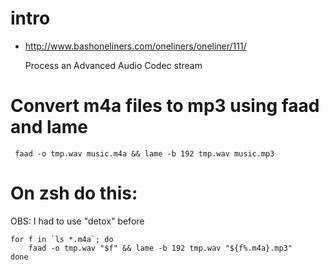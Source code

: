 # intro
+ http://www.bashoneliners.com/oneliners/oneliner/111/

    Process an Advanced Audio Codec stream

#  Convert m4a files to mp3 using faad and lame

     faad -o tmp.wav music.m4a && lame -b 192 tmp.wav music.mp3

# On zsh do this:
OBS: I had to use "detox" before

    for f in `ls *.m4a`; do
        faad -o tmp.wav "$f" && lame -b 192 tmp.wav "${f%.m4a}.mp3"
    done
